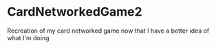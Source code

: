 # CardNetworkedGame2
Recreation of my card networked game now that I have a better idea of what I'm doing
